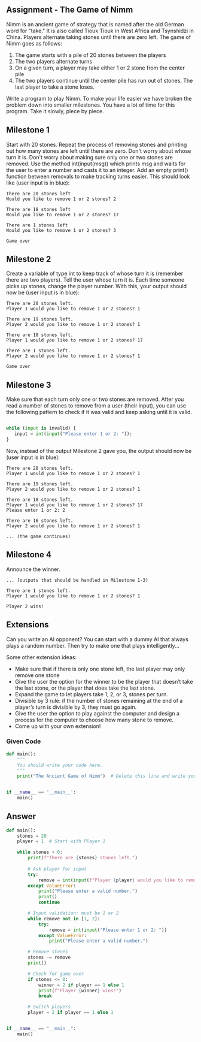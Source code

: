 ## Assignment - The Game of Nimm
Nimm is an ancient game of strategy that is named after the old German word for "take." It is also called Tiouk Tiouk in West Africa and Tsynshidzi in China. Players alternate taking stones until there are zero left. The game of Nimm goes as follows:

1. The game starts with a pile of 20 stones between the players
2. The two players alternate turns
3. On a given turn, a player may take either 1 or 2 stone from the center pile
4. The two players continue until the center pile has run out of stones.
The last player to take a stone loses.

Write a program to play Nimm. To make your life easier we have broken the problem down into smaller milestones. You have a lot of time for this program. Take it slowly, piece by piece.

## Milestone 1

Start with 20 stones. Repeat the process of removing stones and printing out how many stones are left until there are zero. Don't worry about whose turn it is. Don't worry about making sure only one or two stones are removed. Use the method int(input(msg)) which prints msg and waits for the user to enter a number and casts it to an integer. Add an empty print() function between removals to make  tracking turns easier. This should look like (user input is in blue):
```
There are 20 stones left
Would you like to remove 1 or 2 stones? 2

There are 18 stones left
Would you like to remove 1 or 2 stones? 17

There are 1 stones left
Would you like to remove 1 or 2 stones? 3

Game over
```

## Milestone 2

Create a variable of type int to keep track of whose turn it is (remember there are two players). Tell the user whose turn it is. Each time someone picks up stones, change the player number. With this, your output should now be (user input is in blue):

```
There are 20 stones left.
Player 1 would you like to remove 1 or 2 stones? 1

There are 19 stones left.
Player 2 would you like to remove 1 or 2 stones? 1

There are 18 stones left.
Player 1 would you like to remove 1 or 2 stones? 17

There are 1 stones left.
Player 2 would you like to remove 1 or 2 stones? 1

Game over
```

## Milestone 3

Make sure that each turn only one or two stones are removed. After you read a number of stones to remove from a user (their input), you can use the following pattern to check if it was valid and keep asking until it is valid.

```python

while (input is invalid) {
   input = int(input("Please enter 1 or 2: "));
}
```

Now, instead of the output Milestone 2 gave you, the output should now be (user input is in blue):

```
There are 20 stones left.
Player 1 would you like to remove 1 or 2 stones? 1

There are 19 stones left.
Player 2 would you like to remove 1 or 2 stones? 1

There are 18 stones left.
Player 1 would you like to remove 1 or 2 stones? 17
Please enter 1 or 2: 2

There are 16 stones left.
Player 2 would you like to remove 1 or 2 stones? 1

... (the game continues)
```

## Milestone 4
Announce the winner.

```
... (outputs that should be handled in Milestone 1-3)

There are 1 stones left.
Player 1 would you like to remove 1 or 2 stones? 1

Player 2 wins!
```

## Extensions

Can you write an AI opponent? You can start with a dummy AI that always plays a random number. Then try to make one that plays intelligently...

Some other extension ideas:
* Make sure that if there is only one stone left, the last player may only remove one stone
* Give the user the option for the winner to be the player that doesn’t take the last stone, or the player that does take the last stone.
* Expand the game to let players take 1, 2, or 3, stones per turn.
* Divisible by 3 rule: if the number of stones remaining at the end of a player’s turn is divisible by 3, they must go again.
* Give the user the option to play against the computer and design a process for the computer to choose how many stone to remove.
* Come up with your own extension!

### Given Code
```python
def main():
    """
    You should write your code here. 
    """
    print("The Ancient Game of Nimm")  # Delete this line and write your code here! :)


if __name__ == '__main__':
    main()
```

## Answer
```python
def main():
    stones = 20
    player = 1  # Start with Player 1

    while stones > 0:
        print(f"There are {stones} stones left.")
        
        # Ask player for input
        try:
            remove = int(input(f"Player {player} would you like to remove 1 or 2 stones? "))
        except ValueError:
            print("Please enter a valid number.")
            print()
            continue

        # Input validation: must be 1 or 2
        while remove not in [1, 2]:
            try:
                remove = int(input("Please enter 1 or 2: "))
            except ValueError:
                print("Please enter a valid number.")

        # Remove stones
        stones -= remove
        print()

        # Check for game over
        if stones <= 0:
            winner = 2 if player == 1 else 1
            print(f"Player {winner} wins!")
            break

        # Switch players
        player = 2 if player == 1 else 1


if __name__ == "__main__":
    main()
```